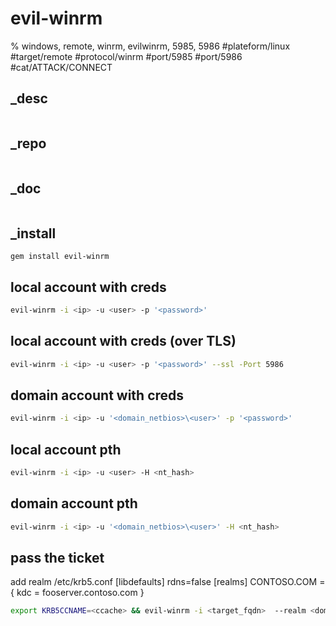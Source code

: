 # evil-winrm
% windows, remote, winrm, evilwinrm, 5985, 5986
#plateform/linux  #target/remote  #protocol/winrm #port/5985 #port/5986 #cat/ATTACK/CONNECT 

## _desc
```
```

## _repo
```
```

## _doc
```
```

## _install
```
gem install evil-winrm
```

## local account with creds
```bash
evil-winrm -i <ip> -u <user> -p '<password>'
```


## local account with creds (over TLS)
```bash
evil-winrm -i <ip> -u <user> -p '<password>' --ssl -Port 5986
```

## domain account with creds
```bash
evil-winrm -i <ip> -u '<domain_netbios>\<user>' -p '<password>'
```

## local account pth
```bash
evil-winrm -i <ip> -u <user> -H <nt_hash>
```

## domain account pth
```bash
evil-winrm -i <ip> -u '<domain_netbios>\<user>' -H <nt_hash>
```

## pass the ticket
add realm /etc/krb5.conf
[libdefaults]
        rdns=false
[realms]
CONTOSO.COM = {
             kdc = fooserver.contoso.com
 }
```bash
export KRB5CCNAME=<ccache> && evil-winrm -i <target_fqdn>  --realm <domain_fqdn>
```